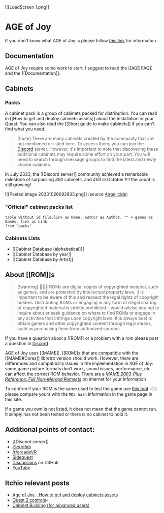 
![[LoadScreen 1.png]]
# AGE of Joy

If you don't know what AGE of Joy is please follow [this link](https://curifab.itch.io/age-of-joy) for information.

## Documentation

AGE of Joy require some work to start. I suggest to read the [[AGE FAQ]] and the [[Documentation]]. 

## Cabinets

### Packs

A cabinet pack is a group of cabinets packed for distribution. You can read in [[How to get and deploy cabinets assets]] about the installation in your Quest. You can also read the [[Short guide to make cabinets]]  if you can't find what you need.

> [!note] There are many cabinets created by the community that are not mentioned or listed here. To access them, you can join the [Discord](https://discord.gg/b83ykCM9Xp)  server. However, it's important to note that discovering these additional cabinets may require some effort on your part. You will need to search through message groups to find the latest and newly shared cabinets.

In July 2023, the [[Discord server]] community achieved a remarkable milestone of surpassing *300* cabinets, and *400* in October !!!! the count is still growing!

![[Pasted image 20231026092833.png]]
(source [Angelicide](https://discord.com/channels/1066438667989696645/1066438854090965043/1163273805070880839))

### "Official" cabinet packs list

```dataview 
table without id file.link as Name, author as Author, "" + games as Games, link as Link
from "packs"
```


### Cabinets Lists

- [[Cabinet Database (alphabetical)]]
- [[Cabinet Database by year]]
- [[Cabinet Database by Artist]]

## About [[ROM]]s

> [!warning]  👮🏼‍♂️ ROMs are digital copies of copyrighted material, such as games, and are protected by intellectual property laws. It is important to be aware of this and respect the legal rights of copyright holders. Distributing ROMs or engaging in any form of illegal sharing of copyrighted material is strictly prohibited.
I would advise you not to inquire about or seek guidance on where to find ROMs or engage in any activities that infringe upon copyright laws. It is always best to obtain games and other copyrighted content through legal means, such as purchasing them from authorized sources.

If you have a question about a [[ROM]] or a problem with a rom please post a question in [Discord](https://discord.gg/b83ykCM9Xp)

AGE of Joy uses [[MAME]]. [[ROM]]s that are compatible with the [[MAME#Cores]] libretro version should work. However, there are differences and compatibility issues in the implementation in AGE of Joy: some game picture formats don’t work, sound issues, performance, etc. can affect the correct ROM behavior. There are a _[MAME 2003-Plus Reference: Full Non-Merged Romsets](https://www.google.com/search?q=MAME+2003-Plus+Reference%3A+Full+Non-Merged+Romsets&sourceid=chrome&ie=UTF-8)_ on internet for your information

To confirm if your ROM is the same used to test the game use [this tool](https://curif.github.io/AgeOfJoy-ROMCRC/index.html) 👈🏼 please compare yours with the `MD5 hash` information in the game page in this site.

If a game you own is not listed, it does not mean that the game cannot run. It simply has not been tested or there is no cabinet to hold it.

## Additional points of contact:

- [[Discord server]]
- [@curifab](https://twitter.com/curifab)
- [/r/arcadeVR](https://www.reddit.com/r/arcadeVR/)
- [Sidequest](https://sidequestvr.com/app/11839/age-of-joy-a-retro-arcade-gallery-experience-in-vr)
- [Discussions](https://github.com/curif/AgeOfJoy-2022.1/discussions) on GitHub 
- [YouTube](https://www.youtube.com/watch?v=CGsnz_nbK78&list=PLY9n9w5xQ2NE5KNs4YvOgKl8CQfCZqI4_)


## Itchio relevant posts

- [Age of Joy - How to get and deploy cabinets assets](https://curifab.itch.io/age-of-joy/devlog/457114/age-of-joy-how-to-get-and-deploy-cabinets-assets)
- [Quest 2 controls](https://curifab.itch.io/age-of-joy/devlog/457164/age-of-joy-quest-2-controls)-
- [Cabinet Building (for advanced users)](https://curifab.itch.io/age-of-joy/devlog/456444/about-the-age-of-joy-cabinet-building)
